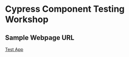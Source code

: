 # Cypress Component Testing Workshop

## Sample Webpage URL
[Test App](https://rich-text-editor.squarespace.net/?path=/story/rich-text-editor--default-usage)